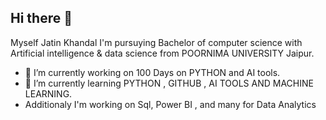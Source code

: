 ## Hi there 👋
        
Myself Jatin Khandal 
I'm pursuying Bachelor of computer science with Artificial intelligence & data science  from POORNIMA UNIVERSITY Jaipur.
- 🔭 I’m currently working on 100 Days on PYTHON and AI tools.
- 🌱 I’m currently learning PYTHON , GITHUB , AI TOOLS AND MACHINE LEARNING. 
- Additionaly I'm working on Sql, Power BI , and many for Data Analytics
